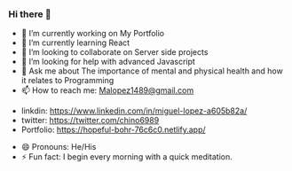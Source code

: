 ### Hi there 👋

- 🔭 I’m currently working on My Portfolio
- 🌱 I’m currently learning React
- 👯 I’m looking to collaborate on Server side projects
- 🤔 I’m looking for help with advanced Javascript
- 💬 Ask me about The importance of mental and physical health and how it relates to Programming 
- 📫 How to reach me: Malopez1489@gmail.com
* linkdin: https://www.linkedin.com/in/miguel-lopez-a605b82a/
* twitter: https://twitter.com/chino6989
* Portfolio: https://hopeful-bohr-76c6c0.netlify.app/
- 😄 Pronouns: He/His
- ⚡ Fun fact: I begin every morning with a quick meditation.
